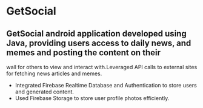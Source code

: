 # GetSocial

## GetSocial android application developed using Java, providing users access to daily news, and memes and posting the content on their
wall for others to view and interact with.Leveraged API calls to external sites for fetching news articles and memes.
- Integrated Firebase Realtime Database and Authentication to store users and generated content.
- Used Firebase Storage to store user profile photos efficiently.
